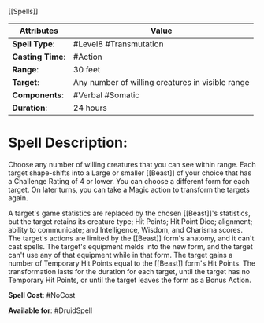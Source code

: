 [[Spells]] 

| Attributes         | Value                                            |
| ------------------ | ------------------------------------------------ |
| **Spell Type**:    | #Level8 #Transmutation                           |
| **Casting Time**:  | #Action                                          |
| **Range**:         | 30 feet                                          |
| **Target**:        | Any number of willing creatures in visible range |
| **Components**:    | #Verbal #Somatic                                 |
| **Duration**:      | 24 hours                                         |

# Spell Description: 
Choose any number of willing creatures that you can see within range. Each target shape-shifts into a Large or smaller [[Beast]] of your choice that has a Challenge Rating of 4 or lower. You can choose a different form for each target. On later turns, you can take a Magic action to transform the targets again. 

A target's game statistics are replaced by the chosen [[Beast]]'s statistics, but the target retains its creature type; Hit Points; Hit Point Dice; alignment; ability to communicate; and Intelligence, Wisdom, and Charisma scores. The target's actions are limited by the [[Beast]] form's anatomy, and it can't cast spells. The target's equipment melds into the new form, and the target can't use any of that equipment while in that form. The target gains a number of Temporary Hit Points equal to the [[Beast]] form's Hit Points. The transformation lasts for the duration for each target, until the target has no Temporary Hit Points, or until the target leaves the form as a Bonus Action.

**Spell Cost**: #NoCost

**Available for**: #DruidSpell 